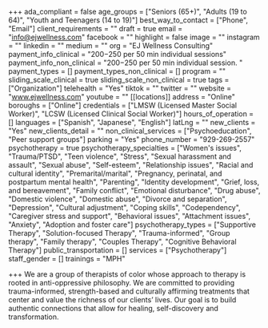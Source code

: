 +++
ada_compliant = false
age_groups = ["Seniors (65+)", "Adults (19 to 64)", "Youth and Teenagers (14 to 19)"]
best_way_to_contact = ["Phone", "Email"]
client_requirements = ""
draft = true
email = "info@ejwellness.com"
facebook = ""
highlight = false
image = ""
instagram = ""
linkedin = ""
medium = ""
org = "EJ Wellness Consulting"
payment_info_clinical = "$200-$250 per 50 min individual sessions"
payment_info_non_clinical = "$200-$250 per 50 min individual session. "
payment_types = []
payment_types_non_clinical = []
program = ""
sliding_scale_clinical = true
sliding_scale_non_clinical = true
tags = ["Organization"]
telehealth = "Yes"
tiktok = ""
twitter = ""
website = "www.ejwellness.com"
youtube = ""
[[locations]]
address = "Online"
boroughs = ["Online"]
credentials = ["LMSW (Licensed Master Social Worker)", "LCSW (Licensed Clinical Social Worker)"]
hours_of_operation = []
languages = ["Spanish", "Japanese", "English"]
latLng = ""
new_clients = "Yes"
new_clients_detail = ""
non_clinical_services = ["Psychoeducation", "Peer support groups"]
parking = "Yes"
phone_number = "929-269-2557"
psychotherapy = true
psychotherapy_specialties = ["Women's issues", "Trauma/PTSD", "Teen violence", "Stress", "Sexual harassment and assault", "Sexual abuse", "Self-esteem", "Relationship issues", "Racial and cultural identity", "Premarital/marital", "Pregnancy, perinatal, and postpartum mental health", "Parenting", "Identity development", "Grief, loss, and bereavement", "Family conflict", "Emotional disturbance", "Drug abuse", "Domestic violence", "Domestic abuse", "Divorce and separation", "Depression", "Cultural adjustment", "Coping skills", "Codependency", "Caregiver stress and support", "Behavioral issues", "Attachment issues", "Anxiety", "Adoption and foster care"]
psychotherapy_types = ["Supportive Therapy", "Solution-focused Therapy", "Trauma-informed", "Group therapy", "Family therapy", "Couples Therapy", "Cognitive Behavioral Therapy"]
public_transportation = []
services = ["Psychotherapy"]
staff_gender = []
trainings = "MPH"

+++
We are a group of therapists of color whose approach to therapy is rooted in anti-oppressive philosophy. We are committed to providing trauma-informed, strength-based and culturally affirming treatments that center and value the richness of our clients’ lives. Our goal is to build authentic connections that allow for healing, self-discovery and transformation.